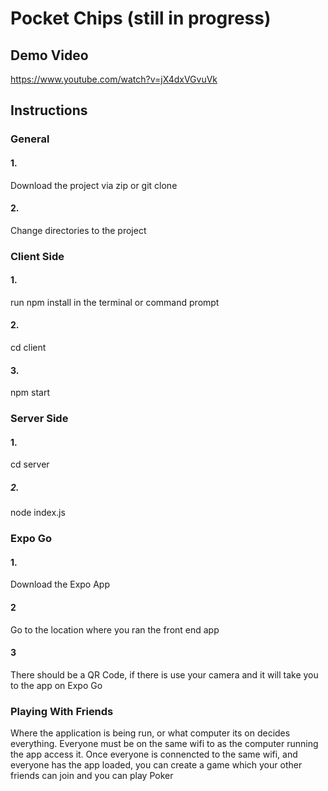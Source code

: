 # Pocket Chips (still in progress)

## Demo Video

https://www.youtube.com/watch?v=jX4dxVGvuVk

## Instructions

### General

#### 1.

Download the project via zip or git clone

#### 2.

Change directories to the project

### Client Side

#### 1.

run npm install in the terminal or command prompt

#### 2.

cd client 

#### 3.

npm start

### Server Side

#### 1.

cd server

##### 2. 

node index.js

### Expo Go

#### 1.

Download the Expo App

#### 2 

Go to the location where you ran the front end app

#### 3

There should be a QR Code, if there is use your camera and it will take you to the app on Expo Go

### Playing With Friends

Where the application is being run, or what computer its on decides everything. Everyone must be on the same wifi to as the computer running the app access it. Once everyone is connencted to the same wifi, 
and everyone has the app loaded, you can create a game which your other friends can join and you can play Poker 
